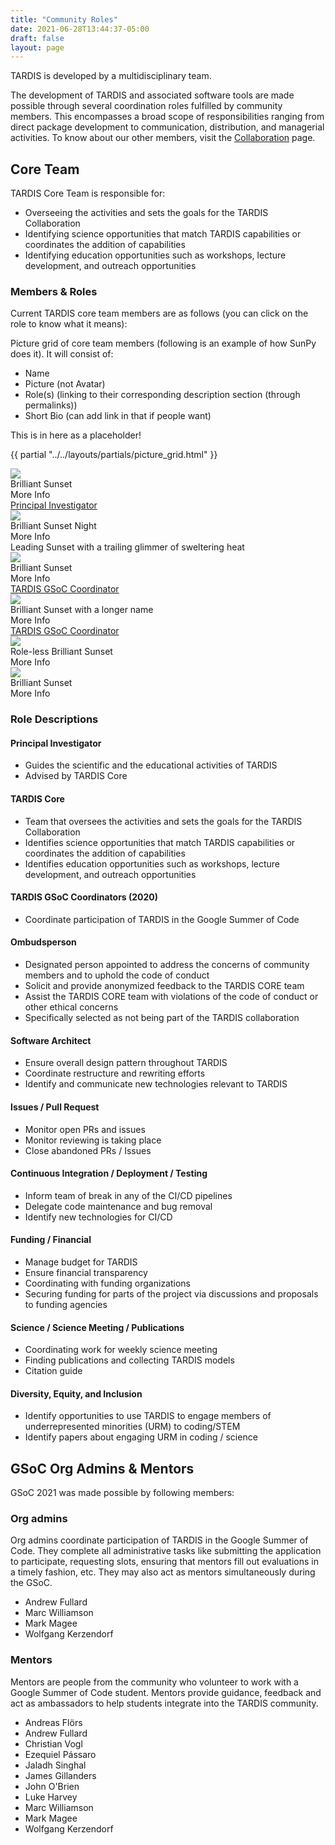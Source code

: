 ```yaml
---
title: "Community Roles"
date: 2021-06-28T13:44:37-05:00
draft: false
layout: page
---
```

TARDIS is developed by a multidisciplinary team. 

The development of TARDIS and associated software tools are made 
possible through several coordination roles fulfilled by community 
members. This encompasses a broad scope of responsibilities ranging 
from direct package development to communication, distribution, and 
managerial activities. To know about our other members, visit the 
<a href="../collaboration/">Collaboration</a> page.

## Core Team

TARDIS Core Team is responsible for:
 - Overseeing the activities and sets the goals for the TARDIS Collaboration
 - Identifying science opportunities that match TARDIS capabilities or coordinates the addition of capabilities
 - Identifying education opportunities such as workshops, lecture development, and outreach opportunities

### Members & Roles
Current TARDIS core team members are as follows (you can click on the role to know what it means):

Picture grid of core team members (following is an example of how SunPy does it). It will consist of:
 - Name
 - Picture (not Avatar)
 - Role(s) (linking to their corresponding description section (through permalinks))
 - Short Bio (can add link in that if people want)
 
 This is in here as a placeholder!

{{ partial "../../layouts/partials/picture_grid.html" }}

<div class ="picture-grid">
    <div class ="individual-container">
        <div class ="info-container">
            <img class="rounded-picture" src="../pictures/random-image.jpg">
            <div class ="person-name">Brilliant Sunset</div>
            <div class ="small-bio">More Info</div>
            <div class ="role-box"><a href="#principal-investigator">Principal Investigator</a></div>
        </div>
    </div>
    <div class ="individual-container">
        <div class ="info-container">
            <img class="rounded-picture" src="../pictures/random-image.jpg">
            <div class ="person-name">Brilliant Sunset Night</div>
            <div class ="small-bio">More Info</div>
            <div class ="role-box">Leading Sunset with a trailing glimmer of sweltering heat</div>
        </div>
    </div>
    <div class ="individual-container">
        <div class ="info-container">
            <img class="rounded-picture" src="../pictures/random-image.jpg"> 
            <div class ="person-name">Brilliant Sunset</div>
            <div class ="small-bio">More Info</div>
            <div class ="role-box"><a href="#tardis-gsoc-coordinators-2020">TARDIS GSoC Coordinator</a></div>
        </div>
    </div>
    <div class ="individual-container">
        <div class ="info-container">
            <img class="rounded-picture" src="../pictures/random-image.jpg"> 
            <div class ="person-name">Brilliant Sunset with a longer name</div>
            <div class ="small-bio">More Info</div>
            <div class ="role-box"><a href="#tardis-gsoc-coordinators-2020">TARDIS GSoC Coordinator</a></div>
        </div>
    </div>
    <div class ="individual-container">
        <div class ="info-container">
            <img class="rounded-picture" src="../pictures/random-image.jpg">
            <div class ="person-name">Role-less Brilliant Sunset</div>
            <div class ="small-bio">More Info</div>
            <div class ="role-box"></div>
        </div>
    </div>
    <div class ="individual-container">
        <div class ="info-container">
            <img class="rounded-picture" src="../pictures/random-image.jpg">
            <div class ="person-name">Brilliant Sunset</div>
            <div class ="small-bio">More Info</div>
            <div class ="role-box"></div>
        </div>
    </div>
</div>

### Role Descriptions
<div class="anchor-offset">
    <h4 id="principal-investigator">Principal Investigator</h4>
    <ul>
        <li>Guides the scientific and the educational activities of TARDIS</li>
        <li>Advised by TARDIS Core</li>
    </ul>
</div>

<div class="anchor-offset">
    <h4 id="tardis-core">TARDIS Core</h4>
    <ul>
        <li>Team that oversees the activities and sets the goals for the TARDIS Collaboration</li>
        <li>Identifies science opportunities that match TARDIS capabilities or coordinates the addition of capabilities</li>
        <li>Identifies education opportunities such as workshops, lecture development, and outreach opportunities</li>
    </ul>
</div>

<div class="anchor-offset">
    <h4 id="tardis-gsoc-coordinators-2020">TARDIS GSoC Coordinators (2020)</h4>
    <ul>
        <li>Coordinate participation of TARDIS in the Google Summer of Code</li>
    </ul>
</div>


<div class="anchor-offset">
    <h4 id="ombudsperson">Ombudsperson</h4>
    <ul>
        <li>Designated person appointed to address the concerns of community members and to uphold the code of conduct</li>
        <li>Solicit and provide anonymized feedback to the TARDIS CORE team</li>
        <li>Assist the TARDIS CORE team with violations of the code of conduct or other ethical concerns</li>
        <li>Specifically selected as not being part of the TARDIS collaboration</li>
    </ul>
</div>

<div class="anchor-offset">
    <h4 id="software-architect">Software Architect</h4>
    <ul>
        <li>Ensure overall design pattern throughout TARDIS</li>
        <li>Coordinate restructure and rewriting efforts</li>
        <li>Identify and communicate new technologies relevant to TARDIS</li>
    </ul>
</div>

<div class="anchor-offset">
    <h4 id="issues--pull-request">Issues / Pull Request</h4>
    <ul>
        <li>Monitor open PRs and issues</li>
        <li>Monitor reviewing is taking place</li>
        <li>Close abandoned PRs / Issues</li>
    </ul>
</div>

<div class="anchor-offset">
    <h4 id="continuous-integration--deployment--testing">Continuous Integration / Deployment / Testing</h4>
    <ul>
        <li>Inform team of break in any of the CI/CD pipelines</li>
        <li>Delegate code maintenance and bug removal</li>
        <li>Identify new technologies for CI/CD</li>
    </ul>
</div>

<div class="anchor-offset">
    <h4 id="funding--financial">Funding / Financial</h4>
    <ul>
        <li>Manage budget for TARDIS</li>
        <li>Ensure financial transparency</li>
        <li>Coordinating with funding organizations</li>
        <li>Securing funding for parts of the project via discussions and proposals to funding agencies</li>
    </ul>
</div>

<div class="anchor-offset">
    <h4 id="science--science-meeting--publications">Science / Science Meeting / Publications</h4>
    <ul>
        <li>Coordinating work for weekly science meeting</li>
        <li>Finding publications and collecting TARDIS models</li>
        <li>Citation guide</li>
    </ul>
</div>

<div class="anchor-offset">
    <h4 id="diversity-equity-and-inclusion">Diversity, Equity, and Inclusion</h4>
    <ul>
        <li>Identify opportunities to use TARDIS to engage members of underrepresented minorities (URM) to coding/STEM</li>
        <li>Identify papers about engaging URM in coding / science</li>
    </ul>
</div>


## GSoC Org Admins & Mentors

GSoC 2021 was made possible by following members:

### Org admins
Org admins coordinate participation of TARDIS in the Google Summer of Code. 
They complete all administrative tasks like submitting the application to 
participate, requesting slots, ensuring that mentors fill out evaluations 
in a timely fashion, etc. They may also act as mentors simultaneously 
during the GSoC.
 - Andrew Fullard
 - Marc Williamson
 - Mark Magee
 - Wolfgang Kerzendorf


### Mentors
Mentors are people from the community who volunteer to work with a Google 
Summer of Code student. Mentors provide guidance, feedback and act as 
ambassadors to help students integrate into the TARDIS community. 
 - Andreas Flörs
 - Andrew Fullard
 - Christian Vogl
 - Ezequiel Pássaro
 - Jaladh Singhal
 - James Gillanders
 - John O'Brien
 - Luke Harvey
 - Marc Williamson
 - Mark Magee
 - Wolfgang Kerzendorf